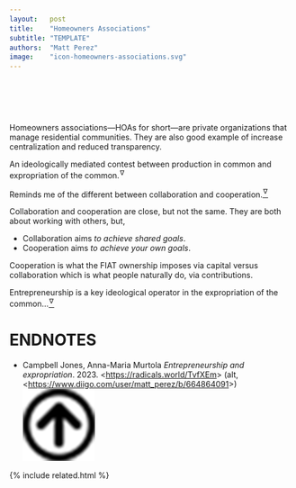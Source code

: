 ```yaml
---
layout:   post
title:    "Homeowners Associations"
subtitle: "TEMPLATE"
authors:  "Matt Perez"
image:    "icon-homeowners-associations.svg"
---
```


<div style="display:none;">
 <p>Homeowners associations are private organizations that manage residential communities. They are also good example increase centralization and reduced transparency.</p>
</div>

<h1>&nbsp;</h1>
 <p>Homeowners associations&mdash;HOAs for short&mdash;are private organizations that manage residential communities. They are also good example of increase centralization and reduced transparency.</p>
 <p class="_citation">An ideologically mediated contest between production in common and expropriation of the common.<sup id="bm01">&hairsp;&nabla;&hairsp;</sup></a></span>
 <p>Reminds me of the different between collaboration and cooperation.<a href="#en01"><sup id="bm01">&hairsp;&nabla;&hairsp;</sup></a><p>
 <div class="_citation">
  Collaboration and cooperation are close, but not the same. They are both about working with others, but,
  <ul>
   <li>Collaboration aims <em>to achieve shared goals</em>.</li>
   <li>Cooperation aims <em>to achieve your own goals</em>.</li>
  </ul>
  Cooperation is what the <span class='_paragigm'>FIAT</span> ownership imposes via capital versus collaboration which is what people naturally do, via contributions.
 </div>




 <p class="_citation">Entrepreneurship is a key ideological operator in the expropriation of the common&hellip;<a href="#en01"><sup id="bm01">&hairsp;&nabla;&hairsp;</sup></a></span>

<h1 class="_section">ENDNOTES</h1>
 <ul>
  <li id="en01">
   <p class="_list-item">
    Campbell Jones, Anna-Maria Murtola
    <em>Entrepreneurship and expropriation</em>.
    2023.
    &lt;<a href=https://radicals.world/TvfXEm" target="_blank">https://radicals.world/TvfXEm</a>&gt;
    (alt, &lt;<a href="https://www.diigo.com/user/matt_perez/b/664864091" target="_blank">https://www.diigo.com/user/matt_perez/b/664864091</a>&gt;)
    <a class="_uparrow" href="#bm01"><img src="/assets/img/arrow-up-icon.png"></a>
   </p>
  </li>
 </ul>

{% include related.html %}